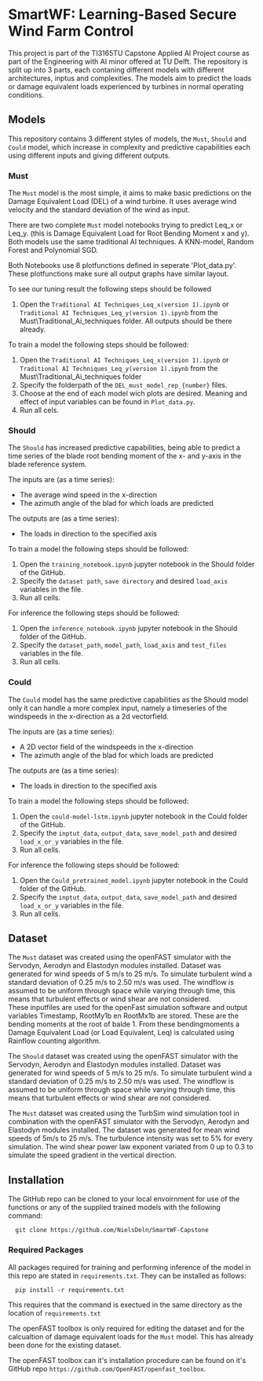 # SmartWF: Learning-Based Secure Wind Farm Control

This project is part of the TI3165TU Capstone Applied AI Project course as part of the Engineering with AI minor offered at TU Delft. The repository is split up into 3 parts, each contaning different models with different architectures, inptus and complexities. The models aim to predict the loads or damage equivalent loads experienced by turbines in normal operating conditions.

## Models
This repository contains 3 different styles of models, the ```Must```, ```Should``` and ```Could``` model, which increase in complexity and predictive capabilities each using different inputs and giving different outputs.

### Must
The `Must` model is the most simple, it aims to make basic predictions on the Damage Equivalent Load (DEL) of a wind turbine. It uses average wind velocity and the standard deviation of the wind as input.

There are two complete `Must` model notebooks trying to predict Leq_x or Leq_y. (this is Damage Equivalent Load for Root Bending Moment x and y).
Both models use the same traditional AI techniques. A KNN-model, Random Forest and Polynomial SGD.

Both Notebooks use 8 plotfunctions defined in seperate 'Plot_data.py'. These plotfunctions make sure all output graphs have similar layout.

To see our tuning result the following steps should be followed
1. Open the `Traditional AI Techniques_Leq_x(version 1).ipynb` or `Traditional AI Techniques_Leq_y(version 1).ipynb` from the Must\Traditional_Ai_techniques folder. All outputs should be there already. 

To train a model the following steps should be followed:
1. Open the `Traditional AI Techniques_Leq_x(version 1).ipynb` or `Traditional AI Techniques_Leq_y(version 1).ipynb` from the Must\Traditional_Ai_techniques folder
2. Specify the folderpath of the `DEL_must_model_rep_{number}` files.
3. Choose at the end of each model wich plots are desired. Meaning and effect of input variables can be found in `Plot_data.py`.
4. Run all cels.

### Should
The ```Should``` has increased predictive capabilities, being able to predict a time series of the blade root bending moment of the x- and y-axis in the blade reference system.

The inputs are (as a time series):
- The average wind speed in the x-direction
- The azimuth angle of the blad for which loads are predicted

The outputs are (as a time series):
- The loads in direction to the specified axis

To train a model the following steps should be followed:
1. Open the `training_notebook.ipynb` jupyter notebook in the Should folder of the GitHub.
2. Specify the `dataset path`, `save directory` and desired `load_axis` variables in the file.
3. Run all cells.

For inference the following steps should be followed:
1. Open the `inference_notebook.ipynb` jupyter notebook in the Should folder of the GitHub.
2. Specify the `dataset_path`, `model_path`, `load_axis` and `test_files` variables in the file.
3. Run all cells.

### Could
The ```Could``` model has the same predictive capabilities as the Should model only it can handle a more complex input, namely a timeseries of the windspeeds in the x-direction as a 2d vectorfield.

The inputs are (as a time series):
- A 2D vector field of the windspeeds in the x-direction
- The azimuth angle of the blad for which loads are predicted

The outputs are (as a time series):
- The loads in direction to the specified axis

To train a model the following steps should be followed:
1. Open the `could-model-lstm.ipynb` jupyter notebook in the Could folder of the GitHub.
2. Specify the `inptut_data`, `output_data`, `save_model_path` and desired `load_x_or_y` variables in the file.
3. Run all cells.

For inference the following steps should be followed:
1. Open the `Could_pretrained_model.ipynb` jupyter notebook in the Could folder of the GitHub.
2. Specify the `inptut_data`, `output_data`, `save_model_path` and desired `load_x_or_y` variables in the file.
3. Run all cells.


## Dataset
The `Must` dataset was created using the openFAST simulator with the Servodyn, Aerodyn and Elastodyn modules installed. Dataset was generated for wind speeds of 5 m/s to 25 m/s. To simulate turbulent wind a standard deviation of 0.25 m/s to 2.50 m/s was used. The windflow is assumed to be uniform through space while varying through time, this means that turbulent effects or wind shear are not considered.  
These inputfiles are used for the openFast simulation software and output variables Timestamp, RootMy1b en RootMx1b are stored. These are the bending moments at the root of balde 1. From these bendingmoments a Damage Equivalent Load (or Load Equivalent, Leq) is calculated using Rainflow counting algorithm.

The `Should` dataset was created using the openFAST simulator with the Servodyn, Aerodyn and Elastodyn modules installed. Dataset was generated for wind speeds of 5 m/s to 25 m/s. To simulate turbulent wind a standard deviation of 0.25 m/s to 2.50 m/s was used. The windflow is assumed to be uniform through space while varying through time, this means that turbulent effects or wind shear are not considered.

The `Must` dataset was created using the TurbSim wind simulation tool in combination with the openFAST simulator with the Servodyn, Aerodyn and Elastodyn modules installed. The dataset was generated for mean wind speeds of 5m/s to 25 m/s. The turbulence intensity was set to 5% for every simulation. The wind shear power law exponent variated from 0 up to 0.3 to simulate the speed gradient in the vertical direction.

## Installation
The GitHub repo can be cloned to your local envoirnment for use of the functions or any of the supplied trained models with the following command:

```shell
  git clone https://github.com/NielsDeln/SmartWF-Capstone
```
### Required Packages
All packages required for training and performing inference of the model in this repo are stated in ```requirements.txt```. They can be installed as follows:
```shell
  pip install -r requirements.txt
```

This requires that the command is exectued in the same directory as the location of `requirements.txt`

The openFAST toolbox is only required for editing the dataset and for the calcualtion of damage equivalent loads for the `Must` model. This has already been done for the existing dataset.

The openFAST toolbox can it's installation procedure can be found on it's GitHub repo `https://github.com/OpenFAST/openfast_toolbox`.
